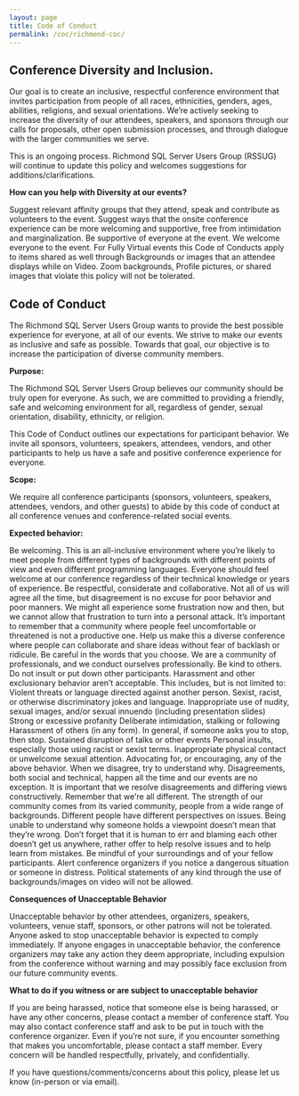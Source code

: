 ```yaml
---
layout: page
title: Code of Conduct
permalink: /coc/richmond-coc/
---
```


## Conference Diversity and Inclusion. 
Our goal is to create an inclusive, respectful conference environment that invites participation from people of all races, ethnicities, genders, ages, abilities, religions, and sexual orientations. We’re actively seeking to increase the diversity of our attendees, speakers, and sponsors through our calls for proposals, other open submission processes, and through dialogue with the larger communities we serve.

This is an ongoing process. Richmond SQL Server Users Group (RSSUG) will continue to update this policy and welcomes suggestions for additions/clarifications.  

**How can you help with Diversity at our events?**

Suggest relevant affinity groups that they attend, speak and contribute as volunteers to the event.
Suggest ways that the onsite conference experience can be more welcoming and supportive, free from intimidation and marginalization.
Be supportive of everyone at the event.  We welcome everyone to the event.
For Fully Virtual events this Code of Conducts apply to items shared as well through Backgrounds or images that an attendee displays while on Video.  Zoom backgrounds, Profile pictures, or shared images that violate this policy will not be tolerated. 

## Code of Conduct 

The Richmond SQL Server Users Group wants to provide the best possible experience for everyone, at all of our events.  We strive to make our events as inclusive and safe as possible. Towards that goal, our objective is to increase the participation of diverse community members. 

**Purpose:**

The Richmond SQL Server Users Group believes our community should be truly open for everyone. As such, we are committed to providing a friendly, safe and welcoming environment for all, regardless of gender, sexual orientation, disability, ethnicity, or religion.

This Code of Conduct outlines our expectations for participant behavior. We invite all sponsors, volunteers, speakers, attendees, vendors, and other participants to help us have a safe and positive conference experience for everyone.

**Scope:**

We require all conference participants (sponsors, volunteers, speakers, attendees, vendors, and other guests) to abide by this code of conduct at all conference venues and conference-related social events.

**Expected behavior:**

Be welcoming. This is an all-inclusive environment where you’re likely to meet people from different types of backgrounds with different points of view and even different programming languages. Everyone should feel welcome at our conference regardless of their technical knowledge or years of experience.
Be respectful, considerate and collaborative. Not all of us will agree all the time, but disagreement is no excuse for poor behavior and poor manners. We might all experience some frustration now and then, but we cannot allow that frustration to turn into a personal attack. It’s important to remember that a community where people feel uncomfortable or threatened is not a productive one. Help us make this a diverse conference where people can collaborate and share ideas without fear of backlash or ridicule. 
Be careful in the words that you choose. We are a community of professionals, and we conduct ourselves professionally. Be kind to others. Do not insult or put down other participants. Harassment and other exclusionary behavior aren’t acceptable. 
This includes, but is not limited to:
Violent threats or language directed against another person.
Sexist, racist, or otherwise discriminatory jokes and language.
Inappropriate use of nudity, sexual images, and/or sexual innuendo (including presentation slides)
Strong or excessive profanity
Deliberate intimidation, stalking or following
Harassment of others (in any form). In general, if someone asks you to stop, then stop.
Sustained disruption of talks or other events
Personal insults, especially those using racist or sexist terms.
Inappropriate physical contact or unwelcome sexual attention.
Advocating for, or encouraging, any of the above behavior.
When we disagree, try to understand why. Disagreements, both social and technical, happen all the time and our events are no exception. It is important that we resolve disagreements and differing views constructively. Remember that we're all different. 
The strength of our community comes from its varied community, people from a wide range of backgrounds. Different people have different perspectives on issues. Being unable to understand why someone holds a viewpoint doesn’t mean that they’re wrong. Don’t forget that it is human to err and blaming each other doesn’t get us anywhere, rather offer to help resolve issues and to help learn from mistakes.
Be mindful of your surroundings and of your fellow participants. Alert conference organizers if you notice a dangerous situation or someone in distress.
Political statements of any kind through the use of backgrounds/images on video will not be allowed.

**Consequences of Unacceptable Behavior**

Unacceptable behavior by other attendees, organizers, speakers, volunteers, venue staff, sponsors, or other patrons will not be tolerated.
Anyone asked to stop unacceptable behavior is expected to comply immediately.
If anyone engages in unacceptable behavior, the conference organizers may take any action they deem appropriate, including expulsion from the conference without warning  and may possibly face exclusion from our future community events.

**What to do if you witness or are subject to unacceptable behavior**

If you are being harassed, notice that someone else is being harassed, or have any other concerns, please contact a member of conference staff. You may also contact conference staff and ask to be put in touch with the conference organizer. Even if you’re not sure, if you encounter something that makes you uncomfortable, please contact a staff member. Every concern will be handled respectfully, privately, and confidentially.

If you have questions/comments/concerns about this policy, please let us know (in-person or via email).

